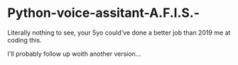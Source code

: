 # Python-voice-assitant-A.F.I.S.-
Literally nothing to see, your 5yo could've done a better job than 2019 me at coding this.

I'll probably follow up woith another version...
